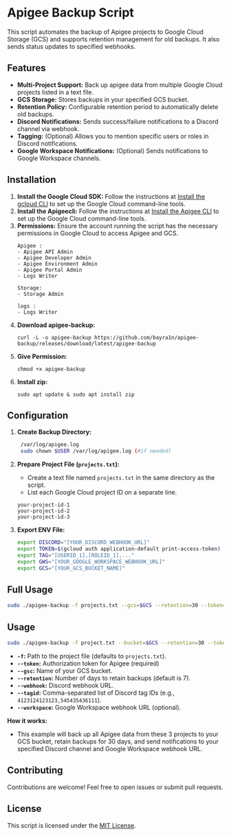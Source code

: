 # Apigee Backup Script

This script automates the backup of Apigee projects to Google Cloud Storage (GCS) and supports retention management for old backups. It also sends status updates to specified webhooks.

## Features

* **Multi-Project Support:** Back up apigee data from multiple Google Cloud projects listed in a text file.
* **GCS Storage:** Stores backups in your specified GCS bucket.
* **Retention Policy:**  Configurable retention period to automatically delete old backups.
* **Discord Notifications:** Sends success/failure notifications to a Discord channel via webhook.
* **Tagging:** (Optional) Allows you to mention specific users or roles in Discord notifications.
* **Google Workspace Notifications:**  (Optional) Sends notifications to Google Workspace channels.

## Installation

1. **Install the Google Cloud SDK:** Follow the instructions at [Install the gcloud CLI](https://cloud.google.com/sdk/docs/install) to set up the Google Cloud command-line tools.
2. **Install the Apigeecli:** Follow the instructions at [Install the Apigee CLI](https://github.com/apigee/apigeecli) to set up the Google Cloud command-line tools.
3. **Permissions:** Ensure the account running the script has the necessary permissions in Google Cloud to access Apigee and GCS.
   ```
   Apigee :
   - Apigee API Admin
   - Apigee Developer Admin
   - Apigee Environment Admin
   - Apigee Portal Admin
   - Logs Writer

   Storage:
   - Storage Admin

   logs :
   - Logs Writer
   ```
4. **Download apigee-backup:**
   ```
   curl -L -o apigee-backup https://github.com/bayra1n/apigee-backup/releases/download/latest/apigee-backup
   ```
5. **Give Permission:**
   ```
   chmod +x apigee-backup
   ```
6. **Install zip:**
   ```
   sudo apt update & sudo apt install zip
   ```

## Configuration

1. **Create Backup Directory:**

   ```bash
    /var/log/apigee.log
    sudo chown $USER /var/log/apigee.log (#if needed)
   ```
   
2. **Prepare Project File (`projects.txt`):**

    * Create a text file named `projects.txt` in the same directory as the script.
    * List each Google Cloud project ID on a separate line.

    ```
    your-project-id-1
    your-project-id-2
    your-project-id-3
    ```
3. **Export ENV File:**
    ```bash
    export DISCORD="[YOUR_DISCORD_WEBHOOK_URL]"
    export TOKEN=$(gcloud auth application-default print-access-token)
    export TAG="[USERID_1],[ROLEID_1],..."
    export GWS="[YOUR_GOOGLE_WORKSPACE_WEBHOOK_URL]"
    export GCS="[YOUR_GCS_BUCKET_NAME]"

    ```

## Full Usage

```bash
sudo ./apigee-backup -f projects.txt --gcs=$GCS --retention=30 --token=$TOKEN --webhook=$DISCORD --tagid=$TAG --workspace=$GWS
```

## Usage

```bash
sudo ./apigee-backup -f project.txt --bucket=$GCS --retention=30 --token=$TOKEN
```

* **`-f`:** Path to the project file (defaults to `projects.txt`).
* **`--token`:** Authorization token for Apigee (required)
* **`--gsc`:** Name of your GCS bucket.
* **`--retention`:** Number of days to retain backups (default is 7).
* **`--webhook`:** Discord webhook URL.
* **`--tagid`:** Comma-separated list of Discord tag IDs (e.g., `4123124123123,545435436111`).
* **`--workspace`:** Google Workspace webhook URL (optional).

**How it works:**

- This example will back up all Apigee data from these 3 projects to your GCS bucket, retain backups for 30 days, and send notifications to your specified Discord channel and Google Workspace webhook URL.

## Contributing

Contributions are welcome! Feel free to open issues or submit pull requests.

## License

This script is licensed under the [MIT License](LICENSE).
